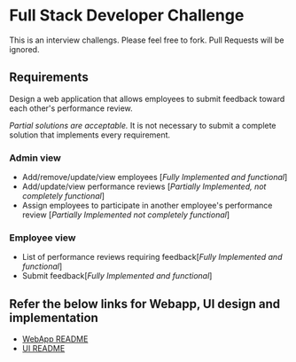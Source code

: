 # Full Stack Developer Challenge
This is an interview challengs. Please feel free to fork. Pull Requests will be ignored.

## Requirements
Design a web application that allows employees to submit feedback toward each other's performance review.

*Partial solutions are acceptable.*  It is not necessary to submit a complete solution that implements every requirement.

### Admin view
* Add/remove/update/view employees [*Fully Implemented and functional*]
* Add/update/view performance reviews [*Partially Implemented, not completely functional*]
* Assign employees to participate in another employee's performance review [*Partially Implemented not completely functional*]

### Employee view
* List of performance reviews requiring feedback[*Fully Implemented and functional*]
* Submit feedback[*Fully Implemented and functional*]


## Refer the below links for Webapp, UI design and implementation

* [WebApp README](https://github.com/smadanu2134/FullStackEngineerChallenge/blob/master/FeedbackRest/README.MD)
* [UI README](https://github.com/smadanu2134/FullStackEngineerChallenge/blob/master/feedback-app/README.md)
